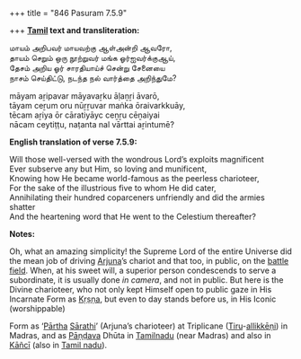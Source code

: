 +++
title = "846 Pasuram 7.5.9"

+++
**[Tamil](/definition/tamil#history "show Tamil definitions") text and transliteration:**

மாயம் அறிபவர் மாயவற்கு ஆள்அன்றி ஆவரோ,  
தாயம் செறும் ஒரு நூற்றுவர் மங்க ஓர்ஐவர்க்குஆய்,  
தேசம் அறிய ஓர் சாரதியாய்ச் சென்று சேனையை  
நாசம் செய்திட்டு, நடந்த நல் வார்த்தை அறிந்துமே?

māyam aṟipavar māyavaṟku āḷaṉṟi āvarō,  
tāyam ceṟum oru nūṟṟuvar maṅka ōraivarkkuāy,  
tēcam aṟiya ōr cāratiyāyc ceṉṟu cēṉaiyai  
nācam ceytiṭṭu, naṭanta nal vārttai aṟintumē?

**English translation of verse 7.5.9:**

Will those well-versed with the wondrous Lord’s exploits magnificent  
Ever subserve any but Him, so loving and munificent,  
Knowing how He became world-famous as the peerless charioteer,  
For the sake of the illustrious five to whom He did cater,  
Annihilating their hundred coparceners unfriendly and did the armies shatter  
And the heartening word that He went to the Celestium thereafter?

**Notes:**

Oh, what an amazing simplicity! the Supreme Lord of the entire Universe did the mean job of driving [Arjuna](/definition/arjuna#vaishnavism "show Arjuna definitions")’s chariot and that too, in public, on the [battle field](/definition/battle-field#history "show battle field definitions"). When, at his sweet will, a superior person condescends to serve a subordinate, it is usually done *in camera*, and not in public. But here is the Divine charioteer, who not only kept Himself open to public gaze in His Incarnate Form as [Kṛṣṇa](/definition/krishna#vaishnavism "show Kṛṣṇa definitions"), but even to day stands before us, in His Iconic (worshippable)

Form as ‘[Pārtha](/definition/partha#vaishnavism "show Pārtha definitions") [Sārathi](/definition/sarathi#vaishnavism "show Sārathi definitions")’ (Arjuna’s charioteer) at Triplicane ([Tiru](/definition/tiru#history "show Tiru definitions")-[allikkēṇi](/definition/allikkeni#vaishnavism "show allikkēṇi definitions")) in Madras, and as [Pāṇḍava](/definition/pandava#vaishnavism "show Pāṇḍava definitions") Dhūta in [Tamilnadu](/definition/tamilnadu#history "show Tamilnadu definitions") (near Madras) and also in [Kāñcī](/definition/kanci#vaishnavism "show Kāñcī definitions") (also in [Tamil nadu](/definition/tamilnadu#history "show Tamil nadu definitions")).


